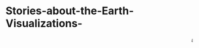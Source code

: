 # Stories-about-the-Earth-Visualizations-
<html>
  <body>
    <marquee> abcd</marquee>
  </body>
 </html>
